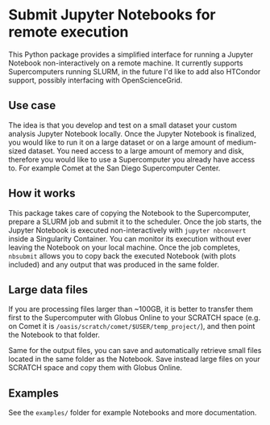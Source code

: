Submit Jupyter Notebooks for remote execution
=============================================

This Python package provides a simplified interface for running a Jupyter Notebook
non-interactively on a remote machine.
It currently supports Supercomputers running SLURM, in the future I'd like to add
also HTCondor support, possibly interfacing with OpenScienceGrid.

## Use case

The idea is that you develop and test on a small dataset your custom analysis Jupyter Notebook locally.
Once the Jupyter Notebook is finalized, you would like to run it on a large dataset or on a
large amount of medium-sized dataset.
You need access to a large amount of memory and disk, therefore you would like to
use a Supercomputer you already have access to. For example Comet at the San Diego Supercomputer Center.

## How it works

This package takes care of copying the Notebook to the Supercomputer, prepare a SLURM
job and submit it to the scheduler.
Once the job starts, the Jupyter Notebook is executed non-interactively with `jupyter nbconvert` inside
a Singularity Container.
You can monitor its execution without ever leaving the Notebook on your local machine.
Once the job completes, `nbsubmit` allows you to copy back the executed Notebook (with plots included)
and any output that was produced in the same folder.

## Large data files

If you are processing files larger than ~100GB, it is better to transfer them first to the Supercomputer
with Globus Online to your SCRATCH space (e.g. on Comet it is `/oasis/scratch/comet/$USER/temp_project/`),
and then point the Notebook to that folder.

Same for the output files, you can save and automatically retrieve small files located in the same folder
as the Notebook. Save instead large files on your SCRATCH space and copy them with Globus Online.

## Examples

See the `examples/` folder for example Notebooks and more documentation.
